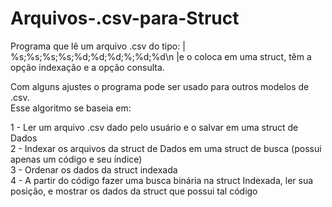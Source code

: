 # Arquivos-.csv-para-Struct
Programa que lê um arquivo .csv do tipo: | %s;%s;%s;%s;%d;%d;%d;%;%d;%d\n |e o coloca em uma struct, têm a opção indexação e a opção consulta.  
  
Com alguns ajustes o programa pode ser usado para outros modelos de .csv.  
Esse algoritmo se baseia em:  
  
1 - Ler um arquivo .csv dado pelo usuário e o salvar em uma struct de Dados  
2 - Indexar os arquivos da struct de Dados em uma struct de busca (possui apenas um código e seu índice)  
3 - Ordenar os dados da struct indexada  
4 - A partir do código fazer uma busca binária na struct Indexada, ler sua posição, e mostrar os dados da struct que possui tal código  
